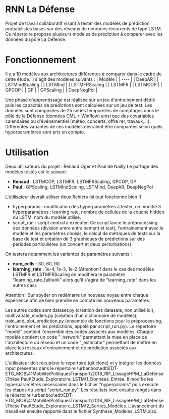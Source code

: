 # RNN La Défense

Projet de travail collaboratif visant à tester des modèles de prédiction probabilistes basés sur des réseaux de neurones récurrents de type LSTM. Ce répertoire propose plusieurs modèles de prédiction à comparer avec les données du pôle La Défense.


# Fonctionnement
Il y a 10 modèles aux architectures différentes à comparer dans le cadre de cette étude. Il s'agit des modèles suivants : 
|  Modèle   | 
|  ----  | 
| DeepAR  | 
| LSTMIndScaling | 
| LSTMInd |
| LSTMFRScaling |
| LSTMFR | 
| LSTMCOP | 
| GPCOP | 
| GP | 
| GPScaling | 
| DeepNegPol | 

Une phase d'apprentissage est réalisée sur un jeu d'entrainement dédié puis les capacités de prédictions sont calculées sur un jeu de test. Les données sont composées de 25 séries temporelles de comptages dans le pôle de la Défense (données CML + Winflow) ainsi que des covariables calendaires ou d'événementiel (météo, concerts, offre rer, travaux,...). Différentes variantes de ces modèles devraient être comparées selon quels hyperparamètres sont pris en compte.


# Utilisation
Deux utilisateurs du projet : Renaud Oger et Paul de Nailly
Le partage des modèles testés est le suivant:
* **Renaud** : LSTMCOP, LSTMFR, LSTMFRScaling, GPCOP, GP
* **Paul** : GPScaling, LSTMIndScaling, LSTMInd, DeepAR, DeepNegPol
 
L'utilisateur devrait utiliser deux fichiers (si tout fonctionne bien !):
* hyperparams : modification des hyperparamètres à tester, on modifie 3 hyperparamètres : learning rate, nombre de cellules de la couche hidden du LSTM, nom du modèle utilisé.
* script_run : script central à exécuter. Ce script lance le préprocessing des données (division entre entrainement et test), l'entrainement avec le modèle et les paramètres choisis, le calcul de métriques de tests sur la base de test et création de 3 graphiques de prédictions sur des périodes particulières (un concert et deux perturbations).

On testera notamment les variantes de paramètres suivants : 
* **num_cells** : 30, 60, 90 
* **learning_rate** : 1e-4, 1e-3, 1e-2  (Attention ! dans le cas des modèles LSTMFR et LSTMFRScaling on modifiera le paramètre "learning_rate_fullrank" alors qu'il s'agira de "learning_rate" dans les autres cas).

Attention ! Sur spyder on redémarre un nouveau noyau entre chaque expérience afin de bien prendre en compte les nouveaux paramètres.

Les autres codes sont dataset.py (création des datasets, non utilisé ici), multivariate_models.py (création d'un dictionnaire de modèles), train_and_plot_prediction.py (ensemble de fonctions pour le préprocessing, l'entrainement et les prédictions, appelé par script_run.py). Le répertoire "model" contient l'ensemble des codes associés aux modèles. Chaque modèle contient un code "_network" permettant la mise en place de l'architecture du réseau et un code "_estimator" permettant de mettre en place les réseaux d'entrainement et de prédiction associés aux architectures.

L'utilisateur doit récupérer le répertoire (git clone) et y intégrer les données input présentes dans le répertoire \\urbanbox\edt\EDT-ETG_MOB\41Mobilite\PolitiquesTransport\2018_RIF_LissageHPM_LaDefense\Thèse Paul\Etude_Exploratoire_LSTM\1_Données_Entrée. Il modifie les hyperparamètres nécessaires dans le fichier "hyperparams" puis exécute les étapes du script "script_run.py". Les résultats sont ensuite rangés dans le répertoire \\urbanbox\edt\EDT-ETG_MOB\41Mobilite\PolitiquesTransport\2018_RIF_LissageHPM_LaDefense\Thèse Paul\Etude_Exploratoire_LSTM\2_Sorties_Modèles. L'avancement du travail est ensuite rapporté dans le fichier Synthèse_Modèles_LSTM.xlsx.
